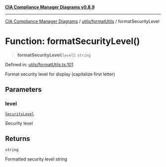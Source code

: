 [**CIA Compliance Manager Diagrams v0.8.9**](../../../README.md)

***

[CIA Compliance Manager Diagrams](../../../modules.md) / [utils/formatUtils](../README.md) / formatSecurityLevel

# Function: formatSecurityLevel()

> **formatSecurityLevel**(`level`): `string`

Defined in: [utils/formatUtils.ts:101](https://github.com/Hack23/cia-compliance-manager/blob/e1ae27dd41c4ccea8a13cdec993022242a97dce3/src/utils/formatUtils.ts#L101)

Format security level for display (capitalize first letter)

## Parameters

### level

[`SecurityLevel`](../../../types/cia/type-aliases/SecurityLevel.md)

Security level

## Returns

`string`

Formatted security level string
